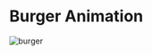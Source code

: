 # Burger Animation

![burger](https://github.com/DmitriyParhomenko/devRaiksCodes/assets/37816988/63abd1d9-f4e9-44f0-aa14-eaf33d68dda2)
